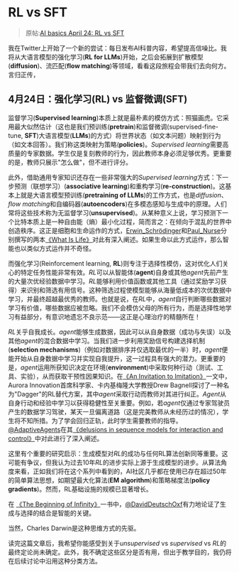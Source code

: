 # RL vs SFT

> 原帖:[AI basics April 24: RL vs SFT](https://x.com/NandoDF/status/1915351835105169534)

我在Twitter上开始了一个新的尝试：每日发布AI科普内容，希望提高信噪比。我将从大语言模型的强化学习(**RL for LLMs**)开始，之后会拓展到扩散模型(**diffusion**)、流匹配(**flow matching**)等领域，看看这段旅程会带我们去向何方。言归正传，

## 4月24日：强化学习(**RL**) vs 监督微调(**SFT**)
监督学习(**Supervised learning**)本质上就是最朴素的模仿方式：照猫画虎。它采用最大似然估计（这也是我们预训练(**pretrain**)和监督微调(supervised-fine-tune, **SFT**)大语言模型(**LLMs**)的方式）将世界状态（如文本问题）映射到行为（如文本回答）。我们称这类映射为策略(**policies**)。*Supervised learning*需要高质量的专家数据。学生仅是复刻教师的行为，因此教师本身必须足够优秀。更重要的是，教师只展示"怎么做"，但不进行评分。

此外，借助通用专家知识还存在一些非常强大的*Supervised learning*方式：下一步预测（联想学习）(**associative learning**)和重构学习(**re-construction**)。这基本上就是大语言模型预训练(**pretraining of LLMs**)的工作方式，也是*diffusion*、*flow matching*和自编码器(**autoencoders**)在多模态感知与生成中的原理。人们常将这些技术称为无监督学习(**unsupervised**)。从某种意义上说，学习预测下一个比特本质上是一种自由能（熵）最小化过程，简而言之：在倾向于混乱的世界中创造秩序。这正是细胞和生命运作的方式，[Erwin_Schrödinger](https://en.wikipedia.org/wiki/Erwin_Schrödinger)和[Paul_Nurse](https://en.wikipedia.org/wiki/Paul_Nurse)分别撰写的两本[《What Is Life》](https://en.wikipedia.org/wiki/What_Is_Life?)对此有深入阐述。如果生命以此方式运作，那么智能也以类似方式运作并不奇怪。

而强化学习(Reinforcement learning, **RL**)则专注于选择性模仿，这对优化人们关心的特定任务性能非常有效。*RL*可以从智能体(**agent**)自身或其他*agent*先前产生的大量次优经验数据中学习。*RL*能够利用价值函数或其他工具（通过奖励学习获得）来识别和筛选有用信号。这种筛选过程使模型能够从海量低成本的次优数据中学习，并最终超越最优秀的教师。也就是说，在*RL*中，*agent*自行判断哪些数据对学习有价值，哪些数据应被忽略。我们不会模仿父母的所有行为，而是选择性地学习有益部分，有意识地遗忘不良示范——这正是心理治疗的精髓所在！

*RL*关乎自我成长。*agent*能够生成数据，因此可以从自身数据（成功与失误）以及其他*agent*的混合数据中学习。当我们进一步利用奖励信号构建选择机制(**selection mechanisms**)（例如对数据排序并仅选取最优的一半）时，*agent*便能开始从自身数据中学习并实现自我提升，这一过程具有强大的潜力。更重要的是，*agent*运用所获知识决定在环境(**environment**)中采取何种行动（测试、工具、实验），从而获取干预性因果知识。在[《An Invitation to Imitation》](https://kilthub.cmu.edu/ndownloader/files/12033137)一文中，Aurora Innovation首席科学家、卡内基梅隆大学教授Drew Bagnell探讨了一种名为"Dagger"的RL替代方案，其中*agent*采取行动而教师对其进行纠正。*Agent*从自身行动和经验中学习以获得稳健性至关重要。例如，若*agent*仅通过专家驾驶员产生的数据学习驾驶，某天一旦偏离道路（这是完美教师从未经历过的情况），学生将不知所措。为了学会回归正轨，此时学生需要教师的指导。[@AdaptiveAgents](https://x.com/AdaptiveAgents)在其[《delusions in sequence models for interaction and control》](https://arxiv.org/abs/2110.10819)中对此进行了深入阐述。

这里有个重要的研究启示：生成模型对*RL*的成功与任何RL算法创新同等重要。这可能有争议，但我认为过去10年*RL*的进步实际上源于生成模型的进步。从算法角度来看，正如我们将在这个系列中看到的，AI社区几乎都在使用已存在超过50年的简单算法思想，如期望最大化算法(**EM algorithm**)和策略梯度法(**policy gradients**)。然而，RL基础设施的规模已显著增长。

在 [《The Beginning of Infinity》](https://en.wikipedia.org/wiki/The_Beginning_of_Infinity)一书中，[@DavidDeutschOxf](https://x.com/DavidDeutschOxf)有力地论证了生成与选择的结合是智能的关键。

当然，Charles Darwin是这种思维方式的先驱。

读完这篇文章后，我希望你能感受到关于*unsupervised* vs *supervised* vs *RL*的最终定论尚未确定。此外，我不确定这些区分是否有用，但出于教学目的，我仍将在后续讨论中沿用这种分类方法。